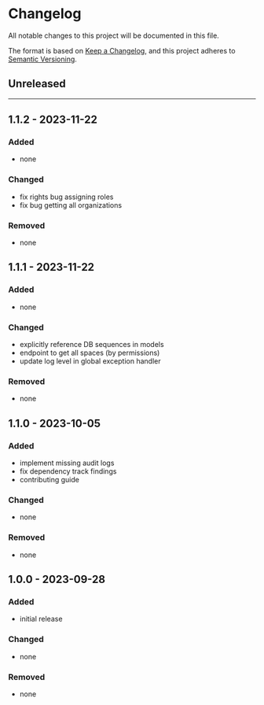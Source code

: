 # Changelog


All notable changes to this project will be documented in this file.

The format is based on [Keep a Changelog](https://keepachangelog.com/en/1.0.0/),
and this project adheres to [Semantic Versioning](https://semver.org/spec/v2.0.0.html).


## Unreleased


---


## 1.1.2 - 2023-11-22


### Added

- none

### Changed

- fix rights bug assigning roles
- fix bug getting all organizations

### Removed

- none

## 1.1.1 - 2023-11-22


### Added

- none

### Changed

- explicitly reference DB sequences in models
- endpoint to get all spaces (by permissions)
- update log level in global exception handler

### Removed

- none

## 1.1.0 - 2023-10-05


### Added

- implement missing audit logs
- fix dependency track findings
- contributing guide

### Changed

- none

### Removed

- none

## 1.0.0 - 2023-09-28


### Added

- initial release

### Changed

- none

### Removed

- none
